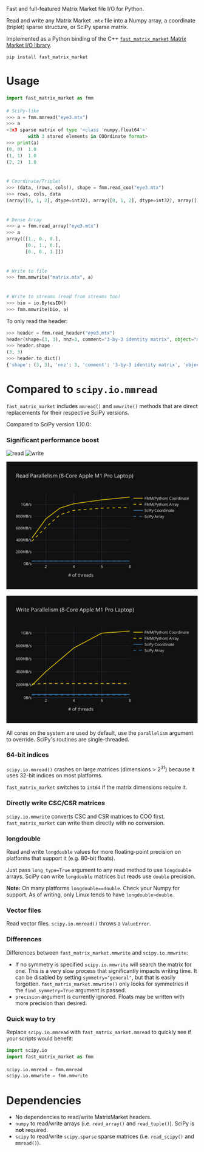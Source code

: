 Fast and full-featured Matrix Market file I/O for Python.

Read and write any Matrix Market `.mtx` file into a Numpy array, a coordinate (triplet) sparse structure, or SciPy sparse matrix.

Implemented as a Python binding of the C++ [`fast_matrix_market` Matrix Market I/O library](https://github.com/alugowski/fast_matrix_market).

```shell
pip install fast_matrix_market
```

# Usage
```python
import fast_matrix_market as fmm

# SciPy-like
>>> a = fmm.mmread("eye3.mtx")
>>> a
<3x3 sparse matrix of type '<class 'numpy.float64'>'
        with 3 stored elements in COOrdinate format>
>>> print(a)
(0, 0)	1.0
(1, 1)	1.0
(2, 2)	1.0


# Coordinate/Triplet
>>> (data, (rows, cols)), shape = fmm.read_coo("eye3.mtx")
>>> rows, cols, data
(array([0, 1, 2], dtype=int32), array([0, 1, 2], dtype=int32), array([1., 1., 1.]))


# Dense Array
>>> a = fmm.read_array("eye3.mtx")
>>> a
array([[1., 0., 0.],
       [0., 1., 0.],
       [0., 0., 1.]])


# Write to file
>>> fmm.mmwrite("matrix.mtx", a)


# Write to streams (read from streams too)
>>> bio = io.BytesIO()
>>> fmm.mmwrite(bio, a)
```

To only read the header:
```python
>>> header = fmm.read_header("eye3.mtx")
header(shape=(3, 3), nnz=3, comment="3-by-3 identity matrix", object="matrix", format="coordinate", field="real", symmetry="general")
>>> header.shape
(3, 3)
>>> header.to_dict()
{'shape': (3, 3), 'nnz': 3, 'comment': '3-by-3 identity matrix', 'object': 'matrix', 'format': 'coordinate', 'field': 'real', 'symmetry': 'general'}
```


# Compared to `scipy.io.mmread`

`fast_matrix_market` includes `mmread()` and `mmwrite()` methods that are direct replacements for their respective SciPy versions.

Compared to SciPy version 1.10.0:

### Significant performance boost
![read](https://github.com/alugowski/fast_matrix_market/raw/main/benchmark_plots/parallel-scaling-python-read.svg)
![write](https://github.com/alugowski/fast_matrix_market/raw/main/benchmark_plots/parallel-scaling-python-write.svg)

![read](../benchmark_plots/parallel-scaling-python-read.svg)

![write](../benchmark_plots/parallel-scaling-python-write.svg)

All cores on the system are used by default, use the `parallelism` argument to override. SciPy's routines are single-threaded.

### 64-bit indices
`scipy.io.mmread()` crashes on large matrices (dimensions > 2<sup>31</sup>) because it uses 32-bit indices on most platforms.

`fast_matrix_market` switches to `int64` if the matrix dimensions require it.

### Directly write CSC/CSR matrices

`scipy.io.mmwrite` converts CSC and CSR matrices to COO first. `fast_matrix_market` can write them directly with no conversion.

### longdouble
Read and write `longdouble` values for more floating-point precision on platforms that support it (e.g. 80-bit floats).

Just pass `long_type=True` argument to any read method to use `longdouble` arrays. SciPy can write `longdouble` matrices but reads use `double` precision.

**Note:** On many platforms `longdouble==double`. Check your Numpy for support. As of writing, only Linux tends to have `longdouble>double`.

### Vector files

Read vector files. `scipy.io.mmread()` throws a `ValueError`.

### Differences

Differences between `fast_matrix_market.mmwrite` and `scipy.io.mmwrite`:
* If no symmetry is specified `scipy.io.mmwrite` will search the matrix for one. 
This is a very slow process that significantly impacts writing time. It can be disabled by setting
`symmetry="general"`, but that is easily forgotten. `fast_matrix_market.mmwrite()` only looks for symmetries if the `find_symmetry=True` argument is passed.
* `precision` argument is currently ignored. Floats may be written with more precision than desired.

### Quick way to try

Replace `scipy.io.mmread` with `fast_matrix_market.mmread` to quickly see if your scripts would benefit:

```python
import scipy.io
import fast_matrix_market as fmm

scipy.io.mmread = fmm.mmread
scipy.io.mmwrite = fmm.mmwrite
```


# Dependencies

* No dependencies to read/write MatrixMarket headers.
* `numpy` to read/write arrays (i.e. `read_array()` and `read_tuple()`). SciPy is **not** required.
* `scipy` to read/write `scipy.sparse` sparse matrices (i.e. `read_scipy()` and `mmread()`).
